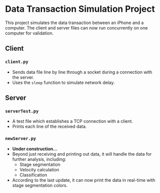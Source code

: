# Data Transaction Simulation Project

This project simulates the data transaction between an iPhone and a computer. The client and server files can now run concurrently on one computer for validation.

## Client

### `client.py`
- Sends data file line by line through a socket during a connection with the server.
- Uses the `sleep` function to simulate network delay.

## Server

### `serverTest.py`
- A test file which establishes a TCP connection with a client.
- Prints each line of the received data.

### `newServer.py`
- **Under construction...**
- Beyond just receiving and printing out data, it will handle the data for further analysis, including:
  - Stage segmentation
  - Velocity calculation
  - Classification
- According to the last update, it can now print the data in real-time with stage segmentation colors.

